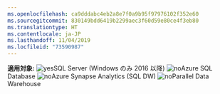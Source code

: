 ```yaml
---
ms.openlocfilehash: ca9dddabc4eb2a8e7f0a9b95f97976102f352e60
ms.sourcegitcommit: 830149bdd6419b2299aec3f60d59e80ce4f3eb80
ms.translationtype: HT
ms.contentlocale: ja-JP
ms.lasthandoff: 11/04/2019
ms.locfileid: "73590987"
---
```

**適用対象:** ![yes](media/yes.png)SQL Server (Windows のみ 2016 以降) ![no](media/no.png)Azure SQL Database ![no](media/no.png)Azure Synapse Analytics (SQL DW) ![no](media/no.png)Parallel Data Warehouse
